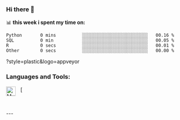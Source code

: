 ### Hi there 👋

<!--
**ejehoon/ejehoon** is a ✨ _special_ ✨ repository because its `README.md` (this file) appears on your GitHub profile.

Here are some ideas to get you started:

- 🔭 I’m currently working on ...
- 🌱 I’m currently learning ... 
- 👯 I’m looking to collaborate on ...
- 🤔 I’m looking for help with ...
- 💬 Ask me about ...
- 📫 How to reach me: ...
- 😄 Pronouns: ...
- ⚡ Fun fact: ...
-->



📊 **this week i spent my time on:**
<!--START_SECTION:waka-->

```text
Python       0 mins          ░░░░░░░░░░░░░░░░░░░░░░░░░   00.16 %
SQL          0 min           ░░░░░░░░░░░░░░░░░░░░░░░░░   00.05 %
R            0 secs          ░░░░░░░░░░░░░░░░░░░░░░░░░   00.01 %
Other        0 secs          ░░░░░░░░░░░░░░░░░░░░░░░░░   00.00 %
```
<!--END_SECTION:waka-->



<!-- style -->
?style=plastic&logo=appveyor
<!-- end style -->

### Languages and Tools:

[<img align="left" alt="MySQL" width="26px" src="https://cdn.jsdelivr.net/gh/devicons/devicon/icons/mysql/mysql-original.svg" style="padding-right:10px;" />

<br />
<br />
---

